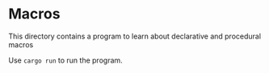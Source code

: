 # Macros

This directory contains a program to learn about declarative and procedural macros

Use `cargo run` to run the program.